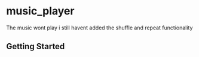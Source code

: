 # music_player

The music wont play i still havent added the shuffle and repeat functionality
## Getting Started
